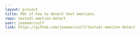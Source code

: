 ```yaml
---
layout: project
title: POC of how to detect text emotions.
repo: textual-emotion-detect
user: joaomarcuslf
link: https://github.com/joaomarcuslf/textual-emotion-detect
---
```

